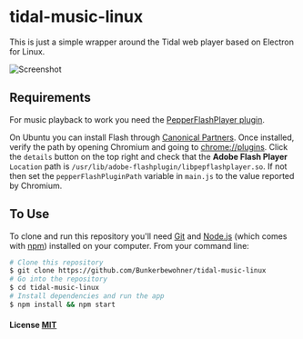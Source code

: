 # tidal-music-linux

This is just a simple wrapper around the Tidal web player based on Electron
for Linux.

![Screenshot](https://raw.githubusercontent.com/Bunkerbewohner/tidal-music-linux/master/screenshot.png)

## Requirements

For music playback to work you need the [PepperFlashPlayer plugin](https://wiki.debian.org/PepperFlashPlayer).

On Ubuntu you can install Flash through [Canonical
Partners](https://wiki.ubuntu.com/Chromium/Getting-Partner-Flash). Once
installed, verify the path by opening Chromium and going to [chrome://plugins](chrome://plugins). Click the `details` button on the top right and check that the **Adobe Flash Player** `Location` path is `/usr/lib/adobe-flashplugin/libpepflashplayer.so`. If not then set the `pepperFlashPluginPath` variable in `main.js` to the value reported by Chromium.


## To Use

To clone and run this repository you'll need [Git](https://git-scm.com) and
[Node.js](https://nodejs.org/en/download/) (which comes with [npm](http://npmjs.com))
installed on your computer. From your command line:

```bash
# Clone this repository
$ git clone https://github.com/Bunkerbewohner/tidal-music-linux
# Go into the repository
$ cd tidal-music-linux
# Install dependencies and run the app
$ npm install && npm start
```



#### License [MIT](LICENSE)

